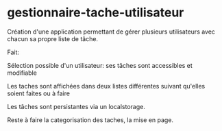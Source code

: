 # gestionnaire-tache-utilisateur
Création d'une application permettant de gérer plusieurs utilisateurs avec chacun sa propre liste de tâche.

Fait:

 Sélection possible d'un utilisateur: ses tâches sont accessibles et modifiable

 Les taches sont affichées dans deux listes différentes suivant qu'elles soient faites ou à faire

Les tâches sont persistantes via un localstorage.

Reste à faire la categorisation des taches, la mise en page.

